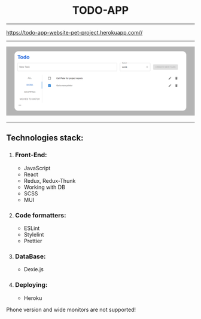 <h1 align='center'>TODO-APP</h1>
<hr>
<a href='https://todo-app-website-pet-project.herokuapp.com/'>https://todo-app-website-pet-project.herokuapp.com//</a>
<hr>
<img src='./src/assets/images/preview-img.png' />
<hr>
<h2>Technologies stack:</h2>
<ol>
    <li>
        <h3>Front-End:</h3>
        <ul>
            <li>JavaScript</li>
            <li>React</li>
            <li>Redux, Redux-Thunk</li>
            <li>Working with DB</li>
            <li>SCSS</li>
            <li>MUI</li>
        </ul>
    </li>
    <li>
        <h3>Code formatters:</h3>
        <ul>
            <li>ESLint</li>
            <li>Stylelint</li>
            <li>Prettier</li>
        </ul>
    </li>
    <li>
        <h3>DataBase:</h3>
        <ul>
            <li>Dexie.js</li>
        </ul>
    </li>
    <li>
        <h3>Deploying:</h3>
        <ul>
            <li>Heroku</li>
        </ul>
    </li>
</ol>
<p font-style="oblique">Phone version and wide monitors are not supported!</p>
